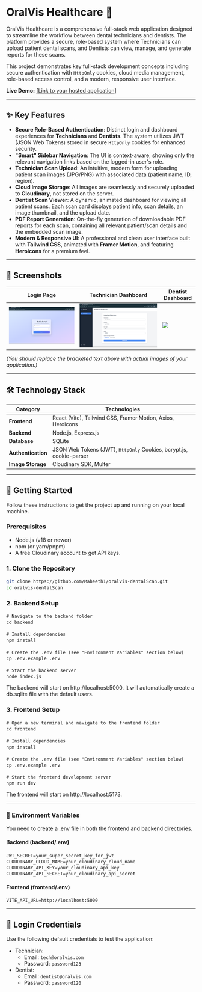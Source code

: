 # OralVis Healthcare 🦷

OralVis Healthcare is a comprehensive full-stack web application designed to streamline the workflow between dental technicians and dentists. The platform provides a secure, role-based system where Technicians can upload patient dental scans, and Dentists can view, manage, and generate reports for these scans.

This project demonstrates key full-stack development concepts including secure authentication with `HttpOnly` cookies, cloud media management, role-based access control, and a modern, responsive user interface.

**Live Demo:** [[Link to your hosted application]](https://oralvis-healthcare.vercel.app/)

---

## ✨ Key Features

-   **Secure Role-Based Authentication**: Distinct login and dashboard experiences for **Technicians** and **Dentists**. The system utilizes JWT (JSON Web Tokens) stored in secure `HttpOnly` cookies for enhanced security.
-   **"Smart" Sidebar Navigation**: The UI is context-aware, showing only the relevant navigation links based on the logged-in user's role.
-   **Technician Scan Upload**: An intuitive, modern form for uploading patient scan images (JPG/PNG) with associated data (patient name, ID, region).
-   **Cloud Image Storage**: All images are seamlessly and securely uploaded to **Cloudinary**, not stored on the server.
-   **Dentist Scan Viewer**: A dynamic, animated dashboard for viewing all patient scans. Each scan card displays patient info, scan details, an image thumbnail, and the upload date.
-   **PDF Report Generation**: On-the-fly generation of downloadable PDF reports for each scan, containing all relevant patient/scan details and the embedded scan image.
-   **Modern & Responsive UI**: A professional and clean user interface built with **Tailwind CSS**, animated with **Framer Motion**, and featuring **Heroicons** for a premium feel.

---

## 📸 Screenshots

| Login Page                                     | Technician Dashboard                               | Dentist Dashboard                                  |
| ---------------------------------------------- | -------------------------------------------------- | -------------------------------------------------- |
| ![](./frontend/src/assets/screenshots/login-page.png) | ![](./frontend/src/assets/screenshots/technician-dashboard.png) | ![](./frontend/src/assets/screenshots/dentist-dashboard.png.png) |

*(You should replace the bracketed text above with actual images of your application.)*

---

## 🛠️ Technology Stack

| Category         | Technologies                                               |
| ---------------- | ---------------------------------------------------------- |
| **Frontend** | React (Vite), Tailwind CSS, Framer Motion, Axios, Heroicons |
| **Backend** | Node.js, Express.js                                        |
| **Database** | SQLite                                                     |
| **Authentication** | JSON Web Tokens (JWT), `HttpOnly` Cookies, bcrypt.js, cookie-parser |
| **Image Storage** | Cloudinary SDK, Multer                                     |

---

## 🚀 Getting Started

Follow these instructions to get the project up and running on your local machine.

### Prerequisites

-   Node.js (v18 or newer)
-   npm (or yarn/pnpm)
-   A free Cloudinary account to get API keys.

### 1. Clone the Repository

```bash
git clone https://github.com/Maheeth1/oralvis-dentalScan.git
cd oralvis-dentalScan
```

### 2. Backend Setup

```
# Navigate to the backend folder
cd backend

# Install dependencies
npm install

# Create the .env file (see "Environment Variables" section below)
cp .env.example .env

# Start the backend server
node index.js
```
The backend will start on http://localhost:5000. It will automatically create a db.sqlite file with the default users.

### 3. Frontend Setup

```
# Open a new terminal and navigate to the frontend folder
cd frontend

# Install dependencies
npm install

# Create the .env file (see "Environment Variables" section below)
cp .env.example .env

# Start the frontend development server
npm run dev
```
The frontend will start on http://localhost:5173.

---

### 🔑 Environment Variables

You need to create a .env file in both the frontend and backend directories.

#### Backend (backend/.env)
```
JWT_SECRET=your_super_secret_key_for_jwt
CLOUDINARY_CLOUD_NAME=your_cloudinary_cloud_name
CLOUDINARY_API_KEY=your_cloudinary_api_key
CLOUDINARY_API_SECRET=your_cloudinary_api_secret
```

#### Frontend (frontend/.env)
```
VITE_API_URL=http://localhost:5000
```

---

## 👤 Login Credentials

Use the following default credentials to test the application:
- Technician:
  - Email: `tech@oralvis.com`
  - Password: `password123`
- Dentist:
  - Email: `dentist@oralvis.com`
  - Password: `password120`
